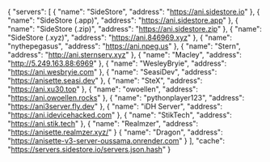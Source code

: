 {
  "servers": [
    {
      "name": "SideStore",
      "address": "https://ani.sidestore.io"
    },
    {
      "name": "SideStore (.app)",
      "address": "https://ani.sidestore.app"
    },
    {
      "name": "SideStore (.zip)",
      "address": "https://ani.sidestore.zip"
    },
    {
      "name": "SideStore (.xyz)",
      "address": "https://ani.846969.xyz"
    },
    {
      "name": "nythepegasus",
      "address": "https://ani.npeg.us"
    },
    {
      "name": "Stern",
      "address": "http://ani.sternserv.xyz"
    },
    {
      "name": "Macley",
      "address": "http://5.249.163.88:6969"
    },
    {
      "name": "WesleyBryie",
      "address": "https://ani.wesbryie.com"
    },
    {
      "name": "SeasiDev",
      "address": "https://anisette.seasi.dev"
    },
    {
      "name": "SteX",
      "address": "https://ani.xu30.top"
    },
    {
      "name": "owoellen",
      "address": "https://ani.owoellen.rocks"
    },
    {
      "name": "pythonplayer123",
      "address": "https://ani3server.fly.dev"
    },
    {
      "name": "iDH Server",
      "address": "https://ani.idevicehacked.com"
    },
    {
      "name": "StikTech",
      "address": "https://ani.stik.tech"
    },
    {
      "name": "Realmzer",
      "address": "https://anisette.realmzer.xyz/"
    }
    {
      "name": "Dragon",
      "address": "https://anisette-v3-server-oussama.onrender.com"
    }
  ],
  "cache": "https://servers.sidestore.io/servers.json.hash"
}
